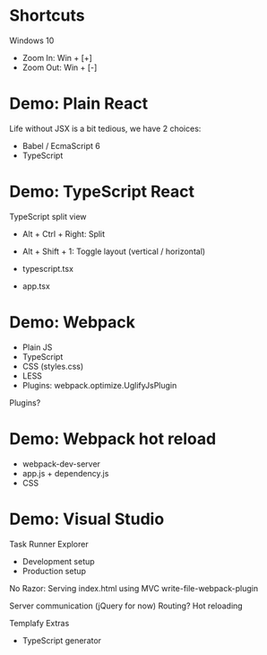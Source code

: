 
# Shortcuts

Windows 10
- Zoom In: Win + [+]
- Zoom Out: Win + [-]


# Demo: Plain React


Life without JSX is a bit tedious, we have 2 choices:
- Babel / EcmaScript 6
- TypeScript


# Demo: TypeScript React

TypeScript split view
- Alt + Ctrl + Right: Split
- Alt + Shift + 1: Toggle layout (vertical / horizontal)

- typescript.tsx
- app.tsx

# Demo: Webpack

- Plain JS
- TypeScript
- CSS (styles.css)
- LESS
- Plugins: webpack.optimize.UglifyJsPlugin

Plugins?

# Demo: Webpack hot reload

- webpack-dev-server
- app.js + dependency.js
- CSS

# Demo: Visual Studio

Task Runner Explorer
- Development setup
- Production setup

No Razor: Serving index.html using MVC write-file-webpack-plugin

Server communication (jQuery for now)
Routing?
Hot reloading

Templafy Extras

- TypeScript generator